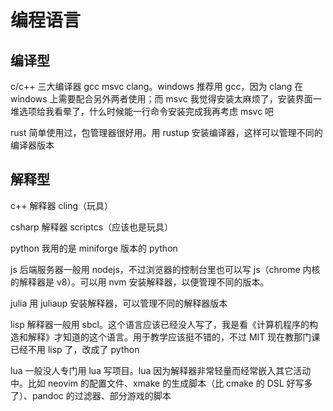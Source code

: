 # 编程语言

## 编译型

c/c++ 三大编译器 gcc msvc clang。windows 推荐用 gcc，因为 clang 在 windows 上需要配合另外两者使用；而 msvc 我觉得安装太麻烦了，安装界面一堆选项给我看晕了，什么时候能一行命令安装完成我再考虑 msvc 吧

rust 简单使用过，包管理器很好用。用 rustup 安装编译器，这样可以管理不同的编译器版本

## 解释型

c++ 解释器 cling（玩具）

csharp 解释器 scriptcs（应该也是玩具）

python 我用的是 miniforge 版本的 python

js 后端服务器一般用 nodejs，不过浏览器的控制台里也可以写 js（chrome 内核的解释器是 v8）。可以用 nvm 安装解释器，以便管理不同的版本。

julia 用 juliaup 安装解释器，可以管理不同的解释器版本

lisp 解释器一般用 sbcl。这个语言应该已经没人写了，我是看《计算机程序的构造和解释》才知道的这个语言。用于教学应该挺不错的，不过 MIT 现在教那门课已经不用 lisp 了，改成了 python

lua 一般没人专门用 lua 写项目。lua 因为解释器非常轻量而经常嵌入其它活动中。比如 neovim 的配置文件、xmake 的生成脚本（比 cmake 的 DSL 好写多了）、pandoc 的过滤器、部分游戏的脚本
